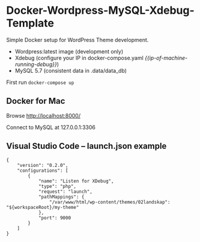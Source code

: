 # Docker-Wordpress-MySQL-Xdebug-Template

Simple Docker setup for WordPress Theme development.

* Wordpress:latest image (development only)
* Xdebug (configure your IP in docker-compose.yaml *{{ip-of-machine-running-debug}}*)
* MySQL 5.7 (consistent data in .data/data_db)

First run
``docker-compose up``

## Docker for Mac

Browse [http://localhost:8000/](http://localhost:8000/)

Connect to MySQL at 127.0.0.1:3306

## Visual Studio Code – launch.json example
```
{
    "version": "0.2.0",
    "configurations": [
        {
            "name": "Listen for XDebug",
            "type": "php",
            "request": "launch",
            "pathMappings": {
                "/var/www/html/wp-content/themes/02landskap": "${workspaceRoot}/my-theme"
            },
            "port": 9000
        }
    ]
}
```
